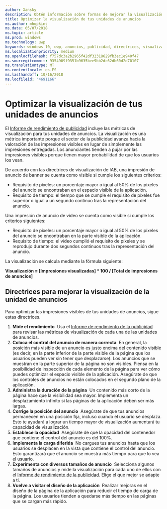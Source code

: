 ```yaml
---
author: Xansky
description: Obtén información sobre formas de mejorar la visualización de tus unidades de anuncios.
title: Optimizar la visualización de tus unidades de anuncios
ms.author: mhopkins
ms.date: 05/07/2018
ms.topic: article
ms.prod: windows
ms.technology: uwp
keywords: windows 10, uwp, anuncios, publicidad, directrices, visualización
ms.localizationpriority: medium
ms.openlocfilehash: f757dc3a2b2965f42df32318629fb3ec1e940f47
ms.sourcegitcommit: 9354909f9351b9635bee9bb2dc62db60d2d70107
ms.translationtype: MT
ms.contentlocale: es-ES
ms.lasthandoff: 10/16/2018
ms.locfileid: "4691166"
---
```

# <a name="optimize-the-viewability-of-your-ad-units"></a>Optimizar la visualización de tus unidades de anuncios

El [Informe de rendimiento de publicidad](../publish/advertising-performance-report.md) incluye las métricas de visualización para tus unidades de anuncios. La visualización es una métrica importante porque el sector de la publicidad avanza hacia la valoración de las impresiones visibles en lugar de simplemente las impresiones entregadas. Los anunciantes tienden a pujar por las impresiones visibles porque tienen mayor probabilidad de que los usuarios los vean.  

De acuerdo con las directrices de visualización de IAB, una impresión de anuncio de banner se cuenta como visible si cumple los siguientes criterios:

* Requisito de píxeles: un porcentaje mayor o igual al 50% de los píxeles del anuncio se encontraban en el espacio visible de la aplicación.
* Requisito de tiempo: el tiempo que se cumple el requisito de píxeles fue superior o igual a un segundo continuo tras la representación del anuncio.

Una impresión de anuncio de vídeo se cuenta como visible si cumple los criterios siguientes:

* Requisito de píxeles: un porcentaje mayor o igual al 50% de los píxeles del anuncio se encontraban en la parte visible de la aplicación.
* Requisito de tiempo: el vídeo cumplió el requisito de píxeles y se reprodujo durante dos segundos continuos tras la representación del anuncio.

La visualización se calcula mediante la fórmula siguiente:

**Visualización = [Impresiones visualizadas] * 100 / [Total de impresiones de anuncios]**

## <a name="guidelines-to-improve-ad-unit-viewability"></a>Directrices para mejorar la visualización de la unidad de anuncios

Para optimizar las impresiones visibles de tus unidades de anuncios, sigue estas directrices.

1. **Mide el rendimiento**&nbsp;&nbsp;Usa el [Informe de rendimiento de la publicidad](../publish/advertising-performance-report.md) para revisar las métricas de visualización de cada una de las unidades de anuncios.
2.  **Coloca el control del anuncio de manera correcta**&nbsp;&nbsp;En general, la posición más visible de un anuncio es justo encima del contenido visible (es decir, en la parte inferior de la parte visible de la página que los usuarios pueden ver sin tener que desplazarse). Los anuncios que se muestran en la parte superior de la página no son visibles. Piensa en la posibilidad de inspección de cada elemento de la página para ver cómo puedes optimizar el espacio visible de la aplicación. Asegúrate de que los controles de anuncios no están colocados en el segundo plano de la aplicación.
3.  **Administra la duración de la página**&nbsp;&nbsp;Un contenido más corto de la página hace que la visibilidad sea mayor. Implementa un desplazamiento infinito si las páginas de la aplicación deben ser más largas.
4.  **Corrige la posición del anuncio**&nbsp;&nbsp;Asegúrate de que tus anuncios permanecen en una posición fija, incluso cuando el usuario se desplaza. Esto te ayudará a lograr un tiempo mayor de visualización aumentará tu capacidad de visualización.
5.  **Establece la opacidad**&nbsp;&nbsp;Asegúrate de que la opacidad del contenedor que contiene el control del anuncio es del 100%.
6.  **Implementa la carga diferida**&nbsp;&nbsp;No cargues tus anuncios hasta que los usuarios se desplacen en la vista que contiene el control del anuncio. Esto garantizará que el anuncio se muestra más tiempo para que lo vea el usuario.
7.  **Experimenta con diversos tamaños de anuncio**&nbsp;&nbsp;Selecciona algunos tamaños de anuncios y mide la visualización para cada uno de ellos con el [Informe de rendimiento de la publicidad](../publish/advertising-performance-report.md). Elige el que mejor se adapte a ti.
8.  **Vuelve a visitar el diseño de la aplicación**&nbsp;&nbsp;Realizar mejoras en el diseño de la página de la aplicación para reducir el tiempo de carga de la página. Los usuarios tienden a quedarse más tiempo en las páginas que se cargan más rápido.
